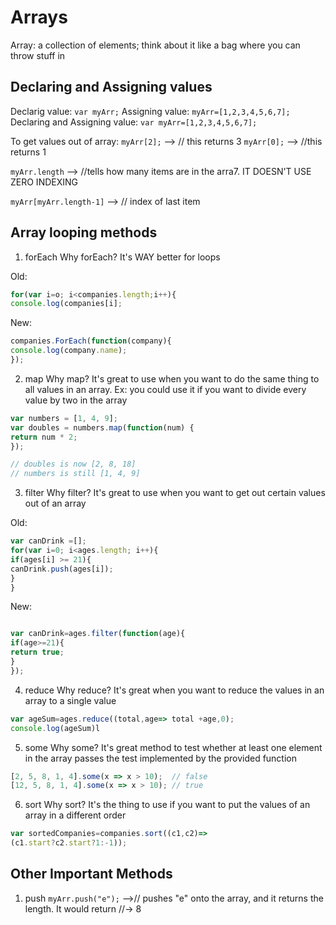 # Arrays
Array: a collection of elements; think about it like a bag where you can throw stuff in

## Declaring and Assigning values 
Declarig value: `var myArr;`
Assigning value: `myArr=[1,2,3,4,5,6,7];`
Declaring and Assigning value: `var myArr=[1,2,3,4,5,6,7];`

To get values out of array: `myArr[2];` --> // this returns 3 `myArr[0];` --> //this returns 1

`myArr.length` --> //tells how many items are in the arra7. IT DOESN'T USE ZERO INDEXING

`myArr[myArr.length-1]` --> // index of last item

## Array looping methods

  1. forEach
  Why forEach? It's WAY better for loops
  
 Old:
  ```javascript
  for(var i=o; i<companies.length;i++){
  console.log(companies[i];
  ```
 New: 
 ```javascript
 companies.ForEach(function(company){
 console.log(company.name);
 });
```
 
  2. map
  Why map? It's great to use when you want to do the same thing to all values in an array. Ex: you could use it if you want to divide every value by two in the array
  
  ```javascript
  var numbers = [1, 4, 9];
var doubles = numbers.map(function(num) {
  return num * 2;
});

// doubles is now [2, 8, 18]
// numbers is still [1, 4, 9]
  ```
  
  
  3. filter
  Why filter? It's great to use when you want to get out certain values out of an array
  
  Old:
  ```javascript
  var canDrink =[];
  for(var i=0; i<ages.length; i++){
  if(ages[i] >= 21){
  canDrink.push(ages[i]);
  }
  }
  ```
  New: 
  ```javascript
  
  var canDrink=ages.filter(function(age){
  if(age>=21){
  return true;
  }
  });
  ```
  4. reduce
  Why reduce? It's great when you want to reduce the values in an array to a single value
  ```javascript
  var ageSum=ages.reduce((total,age=> total +age,0);
  console.log(ageSum)l
  ```
  5. some 
  Why some? It's great method to test whether at least one element in the array passes the test implemented by the provided function
  ```javascript
  [2, 5, 8, 1, 4].some(x => x > 10);  // false
[12, 5, 8, 1, 4].some(x => x > 10); // true
  ```
  
  6. sort
  Why sort? It's the thing to use if you want to put the values of an array in a different order
  ```javascript
  var sortedCompanies=companies.sort((c1,c2)=>
  (c1.start?c2.start?1:-1));
  ```

## Other Important Methods

1. push
`myArr.push("e");` -->// pushes "e" onto the array, and it returns the length. It would return //-> 8

